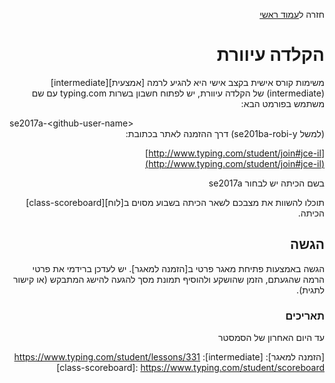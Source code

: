 <div dir="rtl">
<div>
</div>

חזרה ל[עמוד ראשי](../../..)


# הקלדה עיוורת
משימות קורס אישית בקצב אישי היא להגיע לרמה [אמצעית][intermediate] (intermediate) של הקלדה עיוורת, יש לפתוח חשבון בשרות typing.com עם שם משתמש בפורמט הבא: 
<div dir="ltr">se2017a-&lt;github-user-name&gt;</div> 
(למשל se201ba-robi-y) דרך ההזמנה לאתר בכתובת:

[http://www.typing.com/student/join#jce-il](http://www.typing.com/student/join#jce-il)

בשם הכיתה יש לבחור se2017a

תוכלו להשוות את מצבכם לשאר הכיתה בשבוע מסוים ב[לוח][class-scoreboard] הכיתה.

## הגשה 

הגשה באמצעות פתיחת מאגר פרטי ב[הזמנה למאגר]. יש לעדכן ברידמי את פרטי הרמה שהגעתם, הזמן שהושקע ולהוסיף תמונת מסך להגעה להישג המתבקש (או קישור לתגית).

### תאריכים
עד היום האחרון של הסמסטר

[הזמנה למאגר]: 
[intermediate]: https://www.typing.com/student/lessons/331
[class-scoreboard]: https://www.typing.com/student/scoreboard
